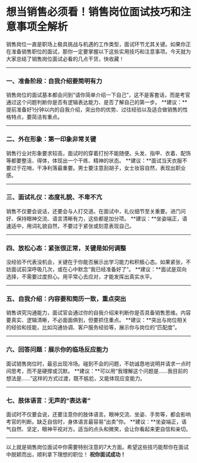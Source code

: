 
# 想当销售必须看！销售岗位面试技巧和注意事项全解析


销售岗位一直是职场上极具挑战与机遇的工作类型，面试环节尤其关键。如果你正在准备销售职位的面试，那你一定要掌握以下这些实用技巧和注意事项。今天就为大家总结了销售岗位面试必看的几点干货，快收藏！

---

### 一、准备阶段：自我介绍要简明有力

销售岗位的面试基本都会问到“请你简单介绍一下自己”，这不是客套话，而是考官通过这个问题判断你是否有逻辑表达能力、是否了解自己的第一步。
\*\*建议：\*\*提前准备好1分钟以内的自我介绍，突出你的优势、过往经验以及适合做销售的性格特点，要简洁有重点。

---

### 二、外在形象：第一印象非常关键

销售行业对形象要求较高，面试时的穿着打扮不能随便。头发、指甲、衣着、配饰等都要整洁、得体，体现出一个干练、精神的状态。
\*\*建议：\*\*面试当天衣服不要过于花哨，干净利落最重要。男士要注意刮胡子，女士妆容自然，表现出职业感。

---

### 三、面试礼仪：态度礼貌、不卑不亢

销售不仅要会说话，还要会与人打交道。在面试中，礼仪细节至关重要。进门问好、保持眼神交流、语言清晰有力，这些都是加分项。
\*\*建议：\*\*坐姿端正，语速适中，用词礼貌自然，不要过于紧张或刻意表现自己。

---

### 四、放松心态：紧张很正常，关键是如何调整

没经验不代表没机会，关键在于你能否展示出学习能力和积极心态。如果紧张，不妨面试前深呼吸几次，或在心中默念“我已经准备好了”。
\*\*建议：\*\*面试是双向选择，不需要过度担心。用平常心去应对，才能发挥出真实水平。

---

### 五、自我介绍：内容要和简历一致，重点突出

销售讲究沟通能力，面试官会通过你的自我介绍来判断你是否具备销售思维。内容要真实、逻辑清晰，不必面面俱到，但要抓住重点。
\*\*建议：\*\*突出与岗位相关的经验和技能，比如沟通协调、客户服务经验等，展示你与岗位的“匹配度”。

---

### 六、回答问题：展示你的临场反应能力

面试销售岗位时，最忌出现冷场。碰到不会的问题，不妨诚恳地说明并请求一点时间思考，而不是硬撑或沉默。
\*\*建议：\*\*可以用“我理解这个问题是……我目前的想法是……”这样的方式过渡，既不尴尬，又能体现应变能力。

---

### 七、肢体语言：无声的“表达者”

面试时不仅要会说，还要注意你的肢体语言。眼神交流、坐姿、手势等，都会影响考官的判断。缺乏自信时，身体语言最容易“出卖”你。
\*\*建议：\*\*坐姿端正，语气自然、坚定，眼神平视对方。适当的点头和微笑，会让你看起来更自信和亲切。

---

以上就是销售岗位面试中你需要特别注意的7大方面。希望这些技巧能帮你在面试中脱颖而出，顺利拿下理想的职位！
**祝你面试成功！**